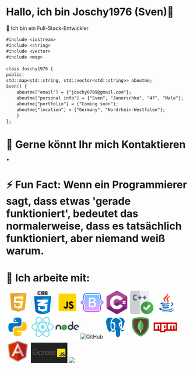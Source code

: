 # Hallo, ich bin Joschy1976 (Sven)👋



 Ich bin ein Full-Stack-Entwickler


    
    #include <iostream>
    #include <string>
    #include <vector>
    #include <map>

    class Joschy1976 {
    public:
    std::map<std::string, std::vector<std::string>> aboutme;
    Sven() {
        aboutme["email"] = {"joschy0709@gmail.com"};
        aboutme["personal info"] = {"Sven", "Janorschke", "47", "Male"};
        aboutme["portfolio"] = {"Coming soon"};
        aboutme["location"] = {"Germany", "Nordrhein-Westfalen"};
        }
    };

# 💬 Gerne könnt Ihr mich Kontaktieren .

# ⚡ Fun Fact: Wenn ein Programmierer sagt, dass etwas 'gerade funktioniert', bedeutet das    	 	           normalerweise, dass es tatsächlich funktioniert, aber niemand weiß warum.

# 🤔 Ich arbeite mit:
   
<div style="display: inline-block;">
    <!-- HTML 5 -->
    <img src="html5.svg" alt="HTML 5" width="64"/>
    <!-- CSS -->
    <img src="css.png" alt="CSS" width="64"/>
    <!-- JavaScript -->
    <img src="icons8-javascript.gif" alt="JavaScript" width="64"/>
    <!-- Bootstrap -->
    <img src="icons8-bootstrap-512.png" alt="Bootstrap" width="64"/>
    <!-- C# -->
    <img src="cis.png" alt="C#" width="64"/>
    <!-- C++ -->
    <img src="uberprufen.png" alt="C++" width="64"/>
    <!-- Java -->
    <img src="icons8-java-kaffeetassenlogo.svg" alt="Java" width="64"/>
    <!-- Python -->
    <img src="icons8-python.gif" alt="Python" width="64"/>
    <!-- React -->
    <img src="icons8-react-native-480.png" alt="React" width="64"/>
    <!-- Node.js -->
    <img src="icons8-nodejs.svg" alt="Node.js" width="64"/>
    <!-- GitHub -->
    <img src="weiß-Github.ico" alt="GitHub" width="64"/>
    <!-- PostgreSQL -->
    <img src="icons8-postgresql-480.png" alt="PostgreSQL" width="64"/>
    <!-- MongoDB -->
    <img src="icons8-mongodb-480.png" alt="MongoDB" width="64"/>
     <!-- NPM -->
    <img src="icons8-npm.svg" alt="NPM" width="64"/>
    <!-- Angular -->
    <img src="icons8-angularjs-48.png" alt="Angular" width="64"/>
    <!-- Express.js -->
    <img src="1686391647921.png" alt="Express.js" width="100"/>
    <!-- Python -->
    <img src="Google-Cloud.gif alt="Google-Cloud" width="64"/>
</div>




